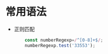 # 常用语法

* 正则匹配
    ```javascript
        const numberRegexp=/^[0-8]+$/;
        numberRegexp.test('33553');
    ```